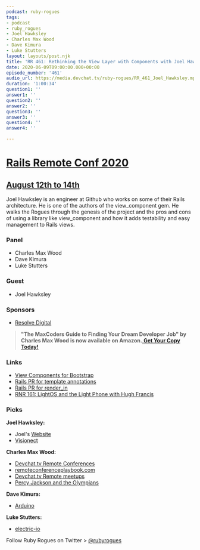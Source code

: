```yaml
---
podcast: ruby-rogues
tags:
- podcast
- ruby_rogues
- Joel Hawksley
- Charles Max Wood
- Dave Kimura
- Luke Stutters
layout: layouts/post.njk
title: 'RR 461: Rethinking the View Layer with Components with Joel Hawksley'
date: 2020-06-09T09:00:00.000+00:00
episode_number: '461'
audio_url: https://media.devchat.tv/ruby-rogues/RR_461_Joel_Hawksley.mp3
duration: '1:00:34'
question1: ''
answer1: ''
question2: ''
answer2: ''
question3: ''
answer3: ''
question4: ''
answer4: ''

---
```

# [Rails Remote Conf 2020](https://railsremoteconf.com/)

## [August 12th to 14th](https://railsremoteconf.com/)

Joel Hawksley is an engineer at Github who works on some of their Rails architecture. He is one of the authors of the view_component gem. He walks the Rogues through the genesis of the project and the pros and cons of using a library like view_component and how it adds testability and easy management to Rails views.

### **Panel**

* Charles Max Wood
* Dave Kimura
* Luke Stutters

### **Guest**

* Joel Hawksley

### **Sponsors**

* [Resolve Digital](https://resolve.digital/?utm_source=rubyrogues&utm_medium=podcast&utm_campaign=rubyrogues&utm_term=sponsored-ads-ruby&utm_content=20200609-sponsor-pod-rr)

> **"The MaxCoders Guide to Finding Your Dream Developer Job" by Charles Max Wood is now available on Amazon.**[ **Get Your Copy Today!**](https://www.amazon.com/gp/product/B081MBL5C9/ref=as_li_ss_tl?ie=UTF8&linkCode=sl1&tag=devchattv-20&linkId=9d61363241636e2546ef46abba198746&language=en_US)

### **Links**

* [View Components for Bootstrap](https://github.com/dpaola2/bootstrap-viewcomponent)
* [Rails PR for template annotations](https://github.com/rails/rails/pull/38848)
* [Rails PR for render_in](https://github.com/rails/rails/pull/36388)
* [RNR 161: LightOS and the Light Phone with Hugh Francis](https://devchat.tv/react-native-radio/rnr-161-lightos-and-the-light-phone-with-hugh-francis/)

### **Picks**

**Joel Hawksley:**

* Joel's [Website](https://hawksley.org/)
* [Visionect](https://www.visionect.com/)

**Charles Max Wood:**

* [Devchat.tv Remote Conferences](https://devchat.tv/conferences/)
* [remoteconferenceplaybook.com](http://remoteconferenceplaybook.com/)
* [Devchat.tv Remote meetups](https://devchat.tv/meetups/)
* [Percy Jackson and the Olympians](https://amzn.to/2W8fEwh)

**Dave Kimura:**

* [Arduino](https://store.arduino.cc/)

**Luke Stutters:**

* [electric-io](https://github.com/noopkat/electric-io)

Follow Ruby Rogues on Twitter > [@rubyrogues](https://twitter.com/rubyrogues)